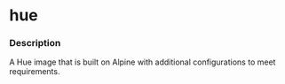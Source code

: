# hue

### Description
A Hue image that is built on Alpine with additional configurations to meet requirements.